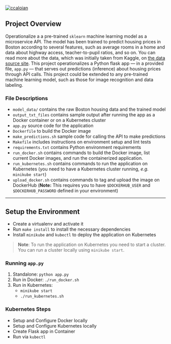 [![ccaloian](https://circleci.com/gh/ccaloian/DevOps_Microservices.svg?style=shield)](https://app.circleci.com/gh/ccaloian/DevOps_Microservices)

## Project Overview

Operationalize a a pre-trained `sklearn` machine learning model as a microservice API. The model has been trained to predict housing prices in Boston according to several features, such as average rooms in a home and data about highway access, teacher-to-pupil ratios, and so on. You can read more about the data, which was initially taken from Kaggle, on [the data source site](https://www.kaggle.com/c/boston-housing). This project operationalizes a Python flask app — in a provided file, `app.py` — that serves out predictions (inference) about housing prices through API calls. This project could be extended to any pre-trained machine learning model, such as those for image recognition and data labeling.

### File Descriptions

* `model_data/` contains the raw Boston housing data and the trained model
* `output_txt_files` contains sample output after running the app as a Docker container or on a Kubernetes cluster
* `app.py` source code for the application
* `Dockerfile` to build the Docker image
* `make_predictions.sh` sample code for calling the API to make predictions
* `Makefile` includes instructions on environment setup and lint tests
* `requirements.txt` contains Python environment requirements
* `run_docker.sh` contains commands to build the Docker image, list current Docker images, and run the containerized application.
* `run_kubernetes.sh` contains commands to run the application on Kubernetes (you need to have a Kubernetes cluster running, _e.g._ `minikube start`)
* `upload_docker.sh` contains commands to tag and upload the image on DockerHub (__Note:__ This requires you to have `$DOCKERHUB_USER` and `$DOCKERHUB_PASSWORD` defined in your environment)

---

## Setup the Environment

* Create a virtualenv and activate it
* Run `make install` to install the necessary dependencies
* Install `minikube` and `kubectl` to deploy the application on Kubernetes

> __Note__: To run the application on Kubernetes you need to start a cluster. You can run a cluster locally using `minikube start`.

### Running `app.py`

1. Standalone:  `python app.py`
2. Run in Docker:  `./run_docker.sh`
3. Run in Kubernetes:  
   * `minikube start`
   * `./run_kubernetes.sh`

### Kubernetes Steps

* Setup and Configure Docker locally
* Setup and Configure Kubernetes locally
* Create Flask app in Container
* Run via `kubectl`
